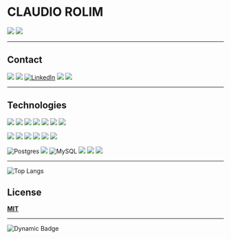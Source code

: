 # CLAUDIO ROLIM

![](https://img.shields.io/badge/Bacharelor_of_Law-000?style=for-the-badge&logo=&logoColor=white)
![](https://img.shields.io/badge/Data_Scientist-000?style=for-the-badge&logo=&logoColor=white)

---

## Contact

[![](https://img.shields.io/badge/GitHub-000?style=for-the-badge&logo=github&logoColor=white)](https://www.github.com/ClaudioRolim)
[![](https://img.shields.io/badge/Gmail-D14836?style=for-the-badge&logo=gmail&logoColor=white)](mailto:devjag.linux@gmail.com)
[![LinkedIn](https://img.shields.io/badge/LinkedIn-0077B5?style=for-the-badge&logo=linkedin&logoColor=white)](https://www.linkedin.com/in/claudiorolim-295284100/)
![](https://img.shields.io/badge/Slack-4A154B?style=for-the-badge&logo=slack&logoColor=white)
![](https://img.shields.io/badge/Discord-7289DA?style=for-the-badge&logo=discord&logoColor=white)

---

## Technologies

![](https://img.shields.io/badge/C%2B%2B-00599C?style=for-the-badge&logo=c%2B%2B&logoColor=white)
![](https://img.shields.io/badge/Python-yellow?style=for-the-badge&logo=python&logoColor=white)
![](https://img.shields.io/badge/Java-ED8B00?style=for-the-badge&logo=openjdk&logoColor=white)
![](https://img.shields.io/badge/Node.js-43853D?style=for-the-badge&logo=node.js&logoColor=white)
![](https://img.shields.io/badge/JavaScript-F7DF1E?style=for-the-badge&logo=javascript&logoColor=black)
![](https://img.shields.io/badge/HTML-239120?style=for-the-badge&logo=html5&logoColor=white)
![](https://img.shields.io/badge/Machine_Learning-000?style=for-the-badge&logo=&logoColor=white)

![](https://img.shields.io/badge/MARKDOWN-05223d?style=for-the-badge&logo=markdown&logoColor=white)
![](https://img.shields.io/badge/Spring-6DB33F?style=for-the-badge&logo=spring&logoColor=white)
![](https://img.shields.io/badge/Angular-DD0031?style=for-the-badge&logo=angular&logoColor=white)
![](https://img.shields.io/badge/Kotlin-0095D5?&style=for-the-badge&logo=kotlin&logoColor=white)
![](https://img.shields.io/badge/MongoDB-4EA94B?style=for-the-badge&logo=mongodb&logoColor=white)
![](https://img.shields.io/badge/Bootstrap-563D7C?style=for-the-badge&logo=bootstrap&logoColor=white)

![Postgres](https://img.shields.io/badge/postgres-%23316192.svg?style=for-the-badge&logo=postgresql&logoColor=white)
![](https://img.shields.io/badge/Bitbucket-0747a6?style=for-the-badge&logo=bitbucket&logoColor=white)
![MySQL](https://img.shields.io/badge/mysql-4479A1.svg?style=for-the-badge&logo=mysql&logoColor=white)
![](https://img.shields.io/badge/Debian_Server-A81D33?style=for-the-badge&logo=debian&logoColor=white)
![](https://img.shields.io/badge/Amazon_AWS-232F3E?style=for-the-badge&logo=amazon-aws&logoColor=white)
![](https://img.shields.io/badge/Linux-FCC624?style=for-the-badge&logo=linux&logoColor=black)

---


![Top Langs](https://github-readme-stats-git-masterrstaa-rickstaa.vercel.app/api/top-langs/?username=ClaudioRolim&bg_color=000&border_color=30A3DC&title_color=blue&text_color=FFF)

## License

[**MIT**](https://choosealicense.com/licenses/mit/)

---

![Dynamic Badge](https://img.shields.io/badge/Made_with-Markdown-6280ff)

